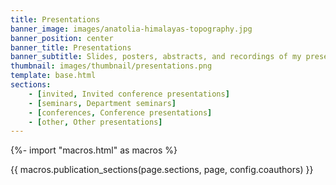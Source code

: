```yaml
---
title: Presentations
banner_image: images/anatolia-himalayas-topography.jpg
banner_position: center
banner_title: Presentations
banner_subtitle: Slides, posters, abstracts, and recordings of my presentations
thumbnail: images/thumbnail/presentations.png
template: base.html
sections:
    - [invited, Invited conference presentations]
    - [seminars, Department seminars]
    - [conferences, Conference presentations]
    - [other, Other presentations]
---
```


{%- import "macros.html" as macros %}

{{ macros.publication_sections(page.sections, page, config.coauthors) }}
